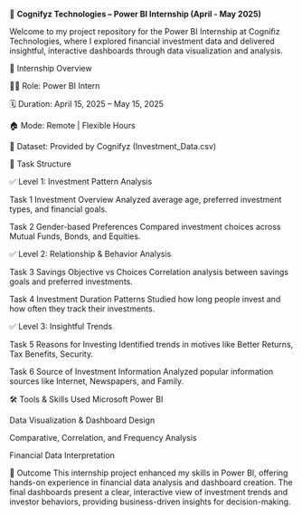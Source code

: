 🧠  **Cognifyz Technologies – Power BI Internship  (April - May 2025)**

Welcome to my project repository for the Power BI Internship at Cognifiz Technologies, where I explored financial investment data and delivered insightful, interactive dashboards through data visualization and analysis.

🚀 Internship Overview

👩‍💻 Role: Power BI Intern

🗓️ Duration: April 15, 2025 – May 15, 2025

🏠 Mode: Remote | Flexible Hours

📁 Dataset: Provided by Cognifyz (Investment_Data.csv)


📂 Task Structure

✅ Level 1: Investment Pattern Analysis

Task 1 	Investment Overview	Analyzed average age, preferred investment types, and financial goals.

Task 2	Gender-based Preferences	Compared investment choices across Mutual Funds, Bonds, and Equities.

✅ Level 2: Relationship & Behavior Analysis

Task 3	Savings Objective vs Choices	Correlation analysis between savings goals and preferred investments.

Task 4	Investment Duration Patterns	Studied how long people invest and how often they track their investments.

✅ Level 3: Insightful Trends

Task  5	Reasons for Investing	Identified trends in motives like Better Returns, Tax Benefits, Security.

Task  6	Source of Investment Information	Analyzed popular information sources like Internet, Newspapers, and Family.

🛠️ Tools & Skills Used
Microsoft Power BI

Data Visualization & Dashboard Design

Comparative, Correlation, and Frequency Analysis

Financial Data Interpretation

🏁 Outcome
This internship project enhanced my skills in Power BI, offering hands-on experience in financial data analysis and dashboard creation. The final dashboards present a clear, interactive view of investment trends and investor behaviors, providing business-driven insights for decision-making.

